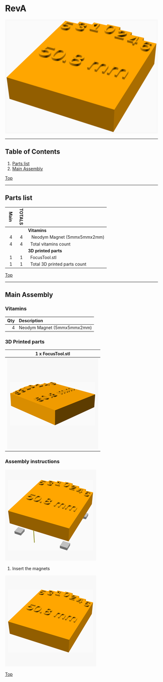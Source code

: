 <a name="TOP"></a>
# RevA
![Main Assembly](assemblies/main_assembled.png)

<span></span>

---
## Table of Contents
1. [Parts list](#Parts_list)
1. [Main Assembly](#main_assembly)

<span></span>
[Top](#TOP)

---
<a name="Parts_list"></a>
## Parts list
| <span style="writing-mode: vertical-rl; text-orientation: mixed;">Main</span> | <span style="writing-mode: vertical-rl; text-orientation: mixed;">TOTALS</span> |  |
|---:|---:|:---|
|  | | **Vitamins** |
| &nbsp;&nbsp;4&nbsp; |  &nbsp;&nbsp;4&nbsp; | &nbsp;&nbsp; Neodym Magnet (5mmx5mmx2mm) |
| &nbsp;&nbsp;4&nbsp; | &nbsp;&nbsp;4&nbsp; | &nbsp;&nbsp;Total vitamins count |
|  | | **3D printed parts** |
| &nbsp;&nbsp;1&nbsp; |  &nbsp;&nbsp;1&nbsp; | &nbsp;&nbsp;FocusTool.stl |
| &nbsp;&nbsp;1&nbsp; | &nbsp;&nbsp;1&nbsp; | &nbsp;&nbsp;Total 3D printed parts count |

<span></span>
[Top](#TOP)

---
<a name="main_assembly"></a>
## Main Assembly
### Vitamins
|Qty|Description|
|---:|:----------|
|4| Neodym Magnet (5mmx5mmx2mm)|


### 3D Printed parts

| 1 x FocusTool.stl |
|---|
| ![FocusTool.stl](stls/FocusTool.png) 



### Assembly instructions
![main_assembly](assemblies/main_assembly_tn.png)

1. Insert the magnets 

![main_assembled](assemblies/main_assembled_tn.png)

<span></span>
[Top](#TOP)
